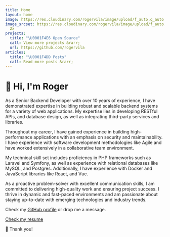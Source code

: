 ```yaml
---
title: Home
layout: home
image: https://res.cloudinary.com/rogervila/image/upload/f_auto,q_auto:best,w_128,h_128,c_fill,g_face,dpr_auto,r_max/roger-vila-camon
image_srcset: https://res.cloudinary.com/rogervila/image/upload/f_auto,q_auto:best,w_256,h_256,c_fill,g_face,dpr_auto,r_max/roger-vila-camon
  2x
projects:
  title: "\U0001F4E6 Open Source"
  call: View more projects &rarr;
  url: https://github.com/rogervila
articles:
  title: "\U0001F4DD Posts"
  call: Read more posts &rarr;
---
```


# 👋 Hi, I'm Roger

As a Senior Backend Developer with over 10 years of experience, I have demonstrated expertise in building robust and scalable backend systems for a variety of web applications. My expertise lies in developing RESTful APIs, and database design, as well as integrating third-party services and libraries.

Throughout my career, I have gained experience in building high-performance applications with an emphasis on security and maintainability. I have experience with software development methodologies like Agile and have worked extensively in a collaborative team environment.

My technical skill set includes proficiency in PHP frameworks such as Laravel and Symfony, as well as experience with relational databases like MySQL, and Postgres. Additionally, I have experience with Docker and JavaScript libraries like React, and Vue.

As a proactive problem-solver with excellent communication skills, I am committed to delivering high-quality work and ensuring project success. I thrive in dynamic and fast-paced environments and am passionate about staying up-to-date with emerging technologies and industry trends.

Check my [GitHub profile](https://github.com/rogervila) or drop me a message.

<a href="{{ '/resume.pdf' | relative_url }}" class="button is-primary">Check my resume</a>

🙌 Thank you!

